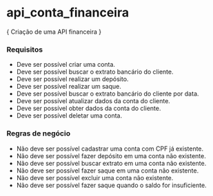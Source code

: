 # api_conta_financeira
{ Criação de uma API financeira } 

### Requisitos 
- Deve ser possível criar uma conta.
- Deve ser possível buscar o extrato bancário do cliente.
- Deve ser possível realizar um depósito.
- Deve ser possível realizar um saque.
- Deve ser possível buscar o extrato bancário do cliente por data.
- Deve ser possível atualizar dados da conta do cliente.
- Deve ser possível obter dados da conta do cliente.
- Deve ser possível deletar uma conta.

### Regras de negócio 
- Não deve ser possível cadastrar uma conta com CPF já existente.
- Não deve ser possível fazer depósito em uma conta não existente.
- Não deve ser possível buscar extrato em uma conta não existente.
- Não deve ser possível fazer saque em uma conta não existente.
- Não deve ser possível excluir uma conta não existente.
- Não deve ser possível fazer saque quando o saldo for insuficiente.

